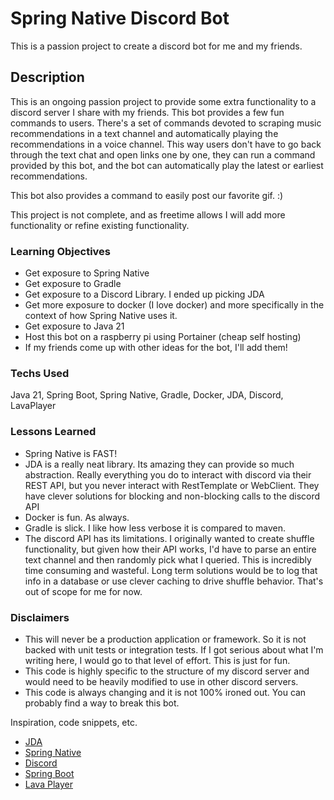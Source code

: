 # Spring Native Discord Bot

This is a passion project to create a discord bot for me and my friends.

## Description

This is an ongoing passion project to provide some extra functionality to a discord server I share with my friends. This bot provides a few fun commands to users.
There's a set of commands devoted to scraping music recommendations in a text channel and automatically playing the recommendations in a voice channel. This way users don't have to go back through the text chat and open links one by one, they can run a command provided by this bot, and the bot can automatically play the latest or earliest recommendations.

This bot also provides a command to easily post our favorite gif. :)

This project is not complete, and as freetime allows I will add more functionality or refine existing functionality.

### Learning Objectives
* Get exposure to Spring Native
* Get exposure to Gradle
* Get exposure to a Discord Library. I ended up picking JDA
* Get more exposure to docker (I love docker) and more specifically in the context of how Spring Native uses it.
* Get exposure to Java 21
* Host this bot on a raspberry pi using Portainer (cheap self hosting)
* If my friends come up with other ideas for the bot, I'll add them!

### Techs Used
Java 21, Spring Boot, Spring Native, Gradle, Docker, JDA, Discord, LavaPlayer

### Lessons Learned
* Spring Native is FAST!
* JDA is a really neat library. Its amazing they can provide so much abstraction. Really everything you do to interact with discord via their REST API, but you never interact with RestTemplate or WebClient. They have clever solutions for blocking and non-blocking calls to the discord API
* Docker is fun. As always.
* Gradle is slick. I like how less verbose it is compared to maven.
* The discord API has its limitations. I originally wanted to create shuffle functionality, but given how their API works, I'd have to parse an entire text channel and then randomly pick what I queried. This is incredibly time consuming and wasteful. Long term solutions would be to log that info in a database or use clever caching to drive shuffle behavior. That's out of scope for me for now.

### Disclaimers
* This will never be a production application or framework. So it is not backed with unit tests or integration tests. If I got serious about what I'm writing here, I would go to that level of effort. This is just for fun.
* This code is highly specific to the structure of my discord server and would need to be heavily modified to use in other discord servers.
* This code is always changing and it is not 100% ironed out. You can probably find a way to break this bot.

Inspiration, code snippets, etc.
* [JDA](https://jda.wiki/introduction/jda/)
* [Spring Native](https://docs.spring.io/spring-boot/docs/current/reference/html/native-image.html)
* [Discord](https://discord.com/)
* [Spring Boot](https://spring.io/projects/spring-boot)
* [Lava Player](https://github.com/sedmelluq/lavaplayer/blob/master/demo-jda/src/main/java/com/sedmelluq/discord/lavaplayer/demo/jda/TrackScheduler.java)
